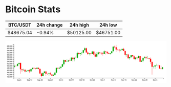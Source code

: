 # Bitcoin Stats

BTC/USDT|24h change|24h high|24h low|
|---|---|---|---|
|$48675.04|-0.94%|$50125.00|$46751.00|

<img src="./chart.svg">
